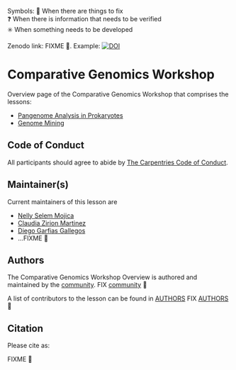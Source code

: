 Symbols: 
  💢 When there are things to fix  
  ❓ When there is information that needs to be verified  
  ✳️ When something needs to be developed


Zenodo link: FIXME :anger:. Example: [![DOI](https://zenodo.org/badge/DOI/10.5281/zenodo.4285900.svg)](https://doi.org/10.5281/zenodo.4285900)

# Comparative Genomics Workshop

Overview page of the Comparative Genomics Workshop that comprises the lessons:

- [Pangenome Analysis in Prokaryotes](https://paumayell.github.io/pangenomics/)
- [Genome Mining](https://axelramosgarcia.github.io/Genome-Mining/)


## Code of Conduct

All participants should agree to abide by [The Carpentries Code of Conduct](https://docs.carpentries.org/topic_folders/policies/index_coc.html).

## Maintainer(s)

Current maintainers of this lesson are

* [Nelly Selem Mojica](https://github.com/nselem)
* [Claudia Zirion Martinez](https://github.com/Czirion)
* [Diego Garfias Gallegos](https://github.com/Bedxxe)
* ...FIXME :anger:

## Authors

The Comparative Genomics Workshop Overview is authored and maintained by the [community](https://github.com/carpentries-incubator/metagenomics-workshop/network/members). FIX [community](https://github.com/carpentries-incubator/metagenomics-workshop/network/members) :anger:

A list of contributors to the lesson can be found in [AUTHORS](AUTHORS) FIX [AUTHORS](AUTHORS) :anger:

## Citation

Please cite as:

FIXME :anger:
